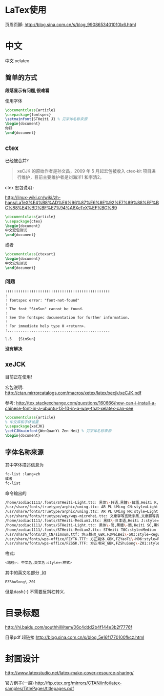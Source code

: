 # LaTex使用

页眉页脚: http://blog.sina.com.cn/s/blog_9908653401010lx6.html

# 中文


中文 xelatex

## 简单的方式

**段落显示有问题,很难看**

使用字体
```latex
\documentclass{article} 
\usepackage{fontspec}
\setmainfont{STHeiti J} % 见字体名称来源
\begin{document} 
你好
\end{document} 
```



## ctex

已经被合并?

> xeCJK 的原始作者是孙文昌，2009 年 5 月起宏包被收入 ctex-kit 项目进行维护，目前主要维护者是刘海洋1 和李清2。

ctex 宏包说明 :

http://linux-wiki.cn/wiki/zh-hans/LaTeX%E4%B8%AD%E6%96%87%E6%8E%92%E7%89%88%EF%BC%88%E4%BD%BF%E7%94%A8XeTeX%EF%BC%89

```latex
\documentclass{article}
\usepackage{ctex}
\begin{document}
中文宏包测试
\end{document}
```

或者

```latex
\documentclass{ctexart}
\begin{document}
中文宏包测试
\end{document}
```
### 问题

```text
!!!!!!!!!!!!!!!!!!!!!!!!!!!!!!!!!!!!!!!!!!!!!!!!
!
! fontspec error: "font-not-found"
! 
! The font "SimSun" cannot be found.
! 
! See the fontspec documentation for further information.
! 
! For immediate help type H <return>.
!...............................................  
                                                  
l.5   {SimSun}
```

**没有解决**

## xeJCK

目前正在使用!

宏包说明: http://ctan.mirrorcatalogs.com/macros/xetex/latex/xecjk/xeCJK.pdf

参考:
http://tex.stackexchange.com/questions/160666/how-can-i-install-a-chinese-font-in-a-ubuntu-13-10-in-a-way-that-xelatex-can-see

```latex
\documentclass{article} 
% 中文库和字体设置
\usepackage{xeCJK}
\setCJKmainfont{WenQuanYi Zen Hei} % 见字体名称来源
\begin{document} 
```

## 字体名称来源

其中字体描述信息为
```bash
fc-list :lang=zh
或者
fc-list
```
命令输出的
```bash
/home/zodiac1111/.fonts/STHeiti-Light.ttc: 黑体\-韩语,黑體\-韓語,Heiti K,黒体\-韓国語,Heiti\-한국어:style=细体,細體,Mager,Fein,Light,Ohut,Fin,Leggero,ライト,가는체,Licht,Tynn,Leve,Светлый,Fina
/usr/share/fonts/truetype/arphic/uming.ttc: AR PL UMing CN:style=Light
/usr/share/fonts/truetype/arphic/uming.ttc: AR PL UMing HK:style=Light
/usr/share/fonts/truetype/wqy/wqy-microhei.ttc: 文泉驿等宽微米黑,文泉驛等寬微米黑,WenQuanYi Micro Hei Mono:style=Regular
/home/zodiac1111/.fonts/STHeiti-Medium1.ttc: 黑体\-日本语,Heiti J:style=中等,Medium
/home/zodiac1111/.fonts/STHeiti-Light.ttc: 黑体\-简,黑體\-簡,Heiti SC,黒体\-簡,Heiti\-간체:style=细体,細體,Mager,Fein,Light,Ohut,Fin,Leggero,ライト,가는체,Licht,Tynn,Leve,Светлый,Fina
/home/zodiac1111/.fonts/STHeiti-Medium2.ttc: STHeiti T0C:style=Medium
/usr/share/fonts/zh_CN/simsum.ttf: 方正魏碑_GBK,FZWeiBei\-S03:style=Regular
/usr/share/fonts/wps-office/FZYTK.TTF: 方正姚体_GBK,FZYaoTi\-M06:style=Regular
/usr/share/fonts/wps-office/FZSSK.TTF: 方正书宋_GBK,FZShuSong\-Z01:style=Regular
```

格式:
```bash
<路径>: 中文名,英文名:style=<样式>
```

其中的英文名部分 ,如
```text
FZShuSong\-Z01
```
但是dash(-) 不需要反斜杠转义.

# 目录标题

http://hi.baidu.com/southhill/item/06c4ddd2b4f144e3b2f7776f

目录pdf 超链接 http://blog.sina.com.cn/s/blog_5e16f1770100fkcz.html

# 封面设计

http://www.latexstudio.net/latex-make-cover-resource-sharing/

官方例子(一般) http://ftp.ctex.org/mirrors/CTAN/info/latex-samples/TitlePages/titlepages.pdf
